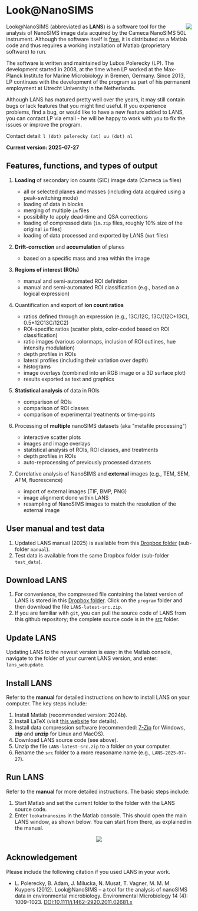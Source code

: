 # Look@NanoSIMS

<img align="right" src="man/figures/13c-12c_13c-vs-31p-12c_13c-vs-32s-12c_13c-rgb.png">

Look@NanoSIMS (abbreviated as **LANS**) is a software tool for the analysis of NanoSIMS image data acquired by the Cameca NanoSIMS 50L instrument. Although the software itself is [free](http://www.gnu.org/philosophy/free-sw.html), it is distributed as a Matlab code and thus requires a working installation of Matlab (proprietary software) to run.

The software is written and maintained by Lubos Polerecky (LP). The development started in 2008, at the time when LP worked at the Max-Planck Institute for Marine Microbiology in Bremen, Germany. Since 2013, LP continues with the development of the program as part of his permanent employment at Utrecht University in the Netherlands.

Although LANS has matured pretty well over the years, it may still contain bugs or lack features that you might find useful. If you experience problems, find a bug, or would like to have a new feature added to LANS, you can contact LP via email - he will be happy to work with you to fix the issues or improve the program. 

Contact detail: `l (dot) polerecky (at) uu (dot) nl`

**Current version: 2025-07-27**

## Features, functions, and types of output

1. **Loading** of secondary ion counts (SIC) image data (Cameca `im` files)
   
    - all or selected planes and masses (including data acquired using a peak-switching mode)
    - loading of data in blocks
    - merging of multiple `im` files
    - possibility to apply dead-time and QSA corrections
    - loading of compressed data (`im.zip` files, roughly 10% size of the original `im` files)
    - loading of data processed and exported by LANS (`mat` files)

2. **Drift-correction** and **accumulation** of planes

    - based on a specific mass and area within the image

3. **Regions of interest (ROIs)**

    - manual and semi-automated ROI definition
    - manual and semi-automated ROI classification (e.g., based on a logical expression)

4. Quantification and export of **ion count ratios** 

    - ratios defined through an expression (e.g., 13C/12C, 13C/(12C+13C), 0.5*12C13C/12C2)
    - ROI-specific ratios (scatter plots, color-coded based on ROI classification)
    - ratio images (various colormaps, inclusion of ROI outlines, hue intensity modulation)
    - depth profiles in ROIs 
    - lateral profiles (including their variation over depth)
    - histograms
    - image overlays (combined into an RGB image or a 3D surface plot)
    - results exported as text and graphics

5. **Statistical analysis** of data in ROIs 
    
    - comparison of ROIs
    - comparison of ROI classes
    - comparison of experimental treatments or time-points

6. Processing of **multiple** nanoSIMS datasets (aka "metafile processing")

    - interactive scatter plots
    - images and image overlays
    - statistical analysis of ROIs, ROI classes, and treatments
    - depth profiles in ROIs
    - auto-reprocessing of previously processed datasets

7. Correlative analysis of NanoSIMS and **external** images (e.g., TEM, SEM, AFM, fluorescence)

    - import of external images (TIF, BMP, PNG)
    - image alignment done within LANS
    - resampling of NanoSIMS images to match the resolution of the external image

## User manual and test data

1. Updated LANS manual (2025) is available from this [Dropbox folder](https://www.dropbox.com/sh/gyss2uvv5ggu2vl/AABViAmt9WHryEP_xZBrCG_La?dl=0) (sub-folder `manual`).
2. Test data is available from the same Dropbox folder (sub-folder `test_data`).

## Download LANS

1. For convenience, the compressed file containing the latest version of LANS is stored in this [Dropbox folder](https://www.dropbox.com/sh/gyss2uvv5ggu2vl/AABViAmt9WHryEP_xZBrCG_La?dl=0). Click on the `program` folder and then download the file `LANS-latest-src.zip`.
2. If you are familiar with `git`, you can pull the source code of LANS from this github repository; the complete source code is in the [src](src) folder.

## Update LANS

Updating LANS to the newest version is easy: in the Matlab console, navigate to the folder of your current LANS version, and enter: `lans_webupdate`.

## Install LANS

Refer to the **manual** for detailed instructions on how to install LANS on your computer. The key steps include:

1. Install Matlab (recommended version: 2024b).
2. Install LaTeX (visit [this website](https://www.latex-project.org/get/) for details).
3. Install data compression software (recommended: [7-Zip](https://www.7-zip.org/download.html) for Windows, **zip** and **unzip** for Linux and MacOS).
4. Download LANS source code (see above).
5. Unzip the file `LANS-latest-src.zip` to a folder on your computer. 
6. Rename the `src` folder to a more reasoname name (e.g., `LANS-2025-07-27`).

## Run LANS

Refer to the **manual** for more detailed instructions. The basic steps include:

1. Start Matlab and set the current folder to the folder with the LANS source code.
2. Enter `lookatnanosims` in the Matlab console. This should open the main LANS window, as shown below. You can start from there, as explained in the manual.

<p align="center">
  <img src="man/figures/lans-main-GUI.png">
</p>

## Acknowledgement

Please include the following citation if you used LANS in your work. 

  - L. Polerecky, B. Adam, J. Milucka, N. Musat, T. Vagner, M. M. M. Kuypers (2012). 
Look@NanoSIMS – a tool for the analysis of nanoSIMS data in environmental microbiology. 
Environmental Microbiology 14 (4): 1009–1023.
[DOI:10.1111/j.1462-2920.2011.02681.x](http://onlinelibrary.wiley.com/doi/10.1111/j.1462-2920.2011.02681.x/abstract)

